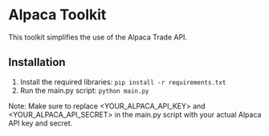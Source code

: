 
# Alpaca Toolkit

This toolkit simplifies the use of the Alpaca Trade API.

## Installation

1. Install the required libraries: `pip install -r requirements.txt`
2. Run the main.py script: `python main.py`

Note: Make sure to replace <YOUR_ALPACA_API_KEY> and <YOUR_ALPACA_API_SECRET> in the main.py script with your actual Alpaca API key and secret.
